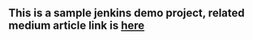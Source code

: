 ## This is a sample jenkins demo project, related medium article link is [here](https://medium.com/@burakergoren/continuous-integration-with-jenkins-demo-with-selenium-junit-github-485b53a6cf58)

